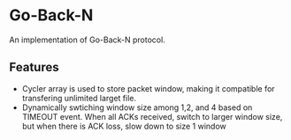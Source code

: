 # Go-Back-N
An implementation of Go-Back-N protocol.
## Features
* Cycler array is used to store packet window, making it compatible for transfering unlimited larget file.
* Dynamically swtiching window size among 1,2, and 4 based on TIMEOUT event. When all ACKs received, switch to larger window size, but when there is ACK loss, slow down to size 1 window
